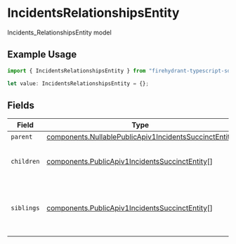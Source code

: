 # IncidentsRelationshipsEntity

Incidents_RelationshipsEntity model

## Example Usage

```typescript
import { IncidentsRelationshipsEntity } from "firehydrant-typescript-sdk/models/components";

let value: IncidentsRelationshipsEntity = {};
```

## Fields

| Field                                                                                                                          | Type                                                                                                                           | Required                                                                                                                       | Description                                                                                                                    |
| ------------------------------------------------------------------------------------------------------------------------------ | ------------------------------------------------------------------------------------------------------------------------------ | ------------------------------------------------------------------------------------------------------------------------------ | ------------------------------------------------------------------------------------------------------------------------------ |
| `parent`                                                                                                                       | [components.NullablePublicApiv1IncidentsSuccinctEntity](../../models/components/nullablepublicapiv1incidentssuccinctentity.md) | :heavy_minus_sign:                                                                                                             | N/A                                                                                                                            |
| `children`                                                                                                                     | [components.PublicApiv1IncidentsSuccinctEntity](../../models/components/publicapiv1incidentssuccinctentity.md)[]               | :heavy_minus_sign:                                                                                                             | The root incident's child incidents.                                                                                           |
| `siblings`                                                                                                                     | [components.PublicApiv1IncidentsSuccinctEntity](../../models/components/publicapiv1incidentssuccinctentity.md)[]               | :heavy_minus_sign:                                                                                                             | A list of incidents that share the root incident's parent.                                                                     |